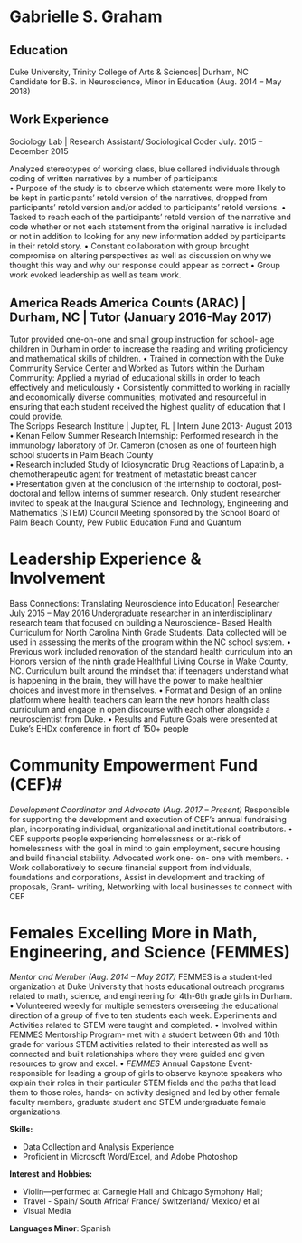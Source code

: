 # Gabrielle S. Graham

## Education	  	       
Duke University, Trinity College of Arts & Sciences| Durham, NC 	
Candidate for B.S. in Neuroscience, Minor in Education (Aug. 2014 – May 2018)

## Work Experience
Sociology Lab | Research Assistant/ Sociological Coder
July. 2015 – December 2015

Analyzed stereotypes of working class, blue collared individuals through coding of written narratives by a number of participants  
	•	Purpose of the study is to observe which statements were more likely to be
	 	kept in participants’ retold version of the narratives, dropped from participants’
	 	retold version and/or added to participants’ retold versions. 
	•	Tasked to reach each of the participants’ retold version of the narrative and
	    code whether or not each statement from the original narrative is included or
	    not in addition to looking for any new information added by participants in their
	    retold story. 
	•	Constant collaboration with group brought compromise on altering perspectives
	    as well as discussion on why we thought this way and why our response could
	    appear as correct 
	•	Group work evoked leadership as well as team work. 
## America Reads America Counts (ARAC) | Durham,     	NC | Tutor (January 2016-May 2017)
Tutor provided one-on-one and small group instruction for school- age children in Durham in order to increase the reading and writing proficiency and mathematical skills of children. 
	•	Trained in connection with the Duke Community Service Center and Worked as
	     Tutors within the Durham Community: Applied a myriad of educational skills in
	     order to teach effectively and meticulously 
	•	Consistently committed to working in racially and economically diverse communities; motivated and resourceful in ensuring that each student received the highest quality of education that I could provide.  
The Scripps Research Institute | Jupiter, FL | Intern         			                                  June 2013- August 2013
	•	Kenan Fellow Summer Research Internship: Performed research in the immunology laboratory of Dr. Cameron (chosen as one of fourteen high school students in Palm Beach County  
	•	Research included Study of Idiosyncratic Drug Reactions of Lapatinib, a chemotherapeutic agent for treatment of metastatic breast cancer  
	•	Presentation given at the conclusion of the internship to doctoral, post- doctoral and fellow interns of summer research. Only student researcher invited to speak at the Inaugural Science and Technology, Engineering and Mathematics (STEM) Council Meeting sponsored by the School Board of Palm Beach County, Pew Public Education Fund and Quantum 

# Leadership Experience & Involvement 
Bass Connections: Translating Neuroscience into Education| Researcher 	July 2015 – May 2016
Undergraduate researcher in an interdisciplinary research team that focused on building a Neuroscience- Based Health Curriculum for North Carolina Ninth Grade Students. Data collected will be used in assessing the merits of the program within the NC school system.
	•	Previous work included renovation of the standard health curriculum into an Honors version of the ninth grade Healthful Living Course in Wake County, NC. Curriculum built around the mindset that if teenagers understand what is happening in the brain, they will have the power to make healthier choices and invest more in themselves. 
	•	Format and Design of an online platform where health teachers can learn the new honors health class curriculum and engage in open discourse with each other alongside a neuroscientist from Duke. 
	•	Results and Future Goals were presented at Duke’s EHDx conference in front of 150+ people
# Community Empowerment Fund (CEF)#
*Development Coordinator and Advocate (Aug. 2017 – Present)*
   Responsible for supporting the development and execution of CEF’s annual
   fundraising plan, incorporating individual, organizational and institutional
   contributors.
	•	CEF supports people experiencing homelessness or at-risk of homelessness
	    with the goal in mind to gain employment, secure housing and build financial
	    stability. Advocated work one- on- one with members. 
	•	Work collaboratively to secure financial support from individuals, foundations
	    and corporations, Assist in development and tracking of proposals, 
	    Grant- writing, Networking with local businesses to connect with CEF
	     
# Females Excelling More in Math, Engineering, and Science (FEMMES) # 
*Mentor and Member (Aug. 2014 – May 2017)*
FEMMES is a student-led organization at Duke University that hosts educational outreach programs related to math, science, and engineering for 4th-6th grade girls in Durham.
	•	Volunteered weekly for multiple semesters overseeing the educational direction of a group of five to ten students each week. Experiments and Activities related to STEM were taught and completed.
	•	Involved within FEMMES Mentorship Program- met with a student between 6th and 10th grade for various STEM activities related to their interested as well as connected and built relationships where they were guided and given resources to grow and excel. 
	•	*FEMMES* Annual Capstone Event- responsible for leading a group of girls to observe keynote speakers who explain their roles in their particular STEM fields and the paths that lead them to those roles, hands- on activity designed and led by other female faculty members, graduate student and STEM undergraduate female organizations. 
	 
**Skills:**

 - Data Collection and Analysis Experience 
 - Proficient in Microsoft Word/Excel, and Adobe Photoshop
 
**Interest and Hobbies:** 
 - Violin—performed at Carnegie Hall and Chicago Symphony Hall;
 - Travel - Spain/ South Africa/ France/ Switzerland/ Mexico/ et al
 - Visual Media 

**Languages Minor**: Spanish

<!--stackedit_data:
eyJoaXN0b3J5IjpbNzA4MDM5NTEyXX0=
-->